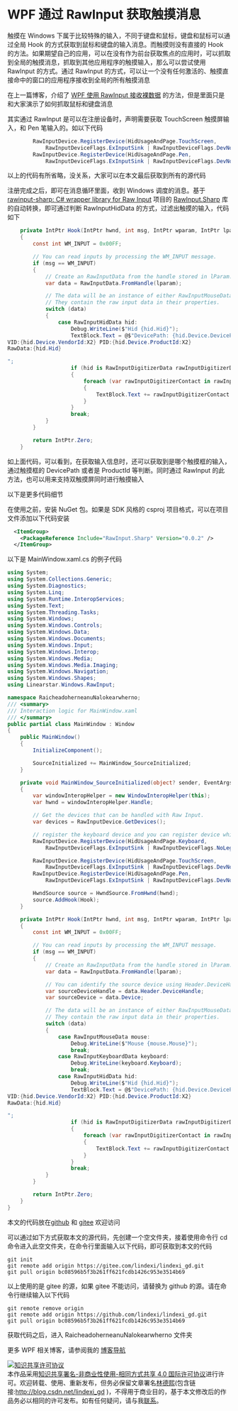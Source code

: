 
# WPF 通过 RawInput 获取触摸消息

触摸在 Windows 下属于比较特殊的输入，不同于键盘和鼠标，键盘和鼠标可以通过全局 Hook 的方式获取到鼠标和键盘的输入消息。而触摸则没有直接的 Hook 的方法。如果期望自己的应用，可以在没有作为前台获取焦点的应用时，可以抓取到全局的触摸消息，抓取到其他应用程序的触摸输入，那么可以尝试使用 RawInput 的方式。通过 RawInput 的方式，可以让一个没有任何激活的、触摸直接命中的窗口的应用程序接收到全局的所有触摸消息

<!--more-->



<!-- csdn -->
<!-- 博客 -->
<!-- 发布 -->

在上一篇博客，介绍了 [WPF 使用 RawInput 接收裸数据](https://blog.lindexi.com/post/WPF-%E4%BD%BF%E7%94%A8-RawInput-%E6%8E%A5%E6%94%B6%E8%A3%B8%E6%95%B0%E6%8D%AE.html ) 的方法，但是里面只是和大家演示了如何抓取鼠标和键盘消息

其实通过 RawInput 是可以在注册设备时，声明需要获取 TouchScreen 触摸屏输入，和 Pen 笔输入的。如以下代码

```csharp
        RawInputDevice.RegisterDevice(HidUsageAndPage.TouchScreen,
            RawInputDeviceFlags.ExInputSink | RawInputDeviceFlags.DevNotify, hwnd);
        RawInputDevice.RegisterDevice(HidUsageAndPage.Pen,
            RawInputDeviceFlags.ExInputSink | RawInputDeviceFlags.DevNotify, hwnd);
```

以上的代码有所省略，没关系，大家可以在本文最后获取到所有的源代码

注册完成之后，即可在消息循环里面，收到 Windows 调度的消息。基于 [rawinput-sharp: C# wrapper library for Raw Input](https://github.com/mfakane/rawinput-sharp ) 项目的 [RawInput.Sharp](https://www.nuget.org/packages/RawInput.Sharp ) 库的自动转换，即可通过判断 RawInputHidData 的方式，过滤出触摸的输入，代码如下

```csharp
    private IntPtr Hook(IntPtr hwnd, int msg, IntPtr wparam, IntPtr lparam, ref bool handled)
    {
        const int WM_INPUT = 0x00FF;

        // You can read inputs by processing the WM_INPUT message.
        if (msg == WM_INPUT)
        {
            // Create an RawInputData from the handle stored in lParam.
            var data = RawInputData.FromHandle(lparam);

            // The data will be an instance of either RawInputMouseData, RawInputKeyboardData, or RawInputHidData.
            // They contain the raw input data in their properties.
            switch (data)
            {
                case RawInputHidData hid:
                    Debug.WriteLine($"Hid {hid.Hid}");
                    TextBlock.Text = @$"DevicePath: {hid.Device.DevicePath}
VID:{hid.Device.VendorId:X2} PID:{hid.Device.ProductId:X2}
RawData:{hid.Hid}

";
                    if (hid is RawInputDigitizerData rawInputDigitizerData)
                    {
                        foreach (var rawInputDigitizerContact in rawInputDigitizerData.Contacts)
                        {
                            TextBlock.Text += rawInputDigitizerContact.ToString() + "\r\n";
                        }
                    }
                    break;
            }
        }

        return IntPtr.Zero;
    }
```

如上面代码，可以看到，在获取输入信息时，还可以获取到是哪个触摸框的输入，通过触摸框的 DevicePath 或者是 ProductId 等判断。同时通过 RawInput 的此方法，也可以用来支持双触摸屏同时进行触摸输入

以下是更多代码细节

在使用之前，安装 NuGet 包。如果是 SDK 风格的 csproj 项目格式，可以在项目文件添加以下代码安装

```xml
  <ItemGroup>
    <PackageReference Include="RawInput.Sharp" Version="0.0.2" />
  </ItemGroup>
```

以下是 MainWindow.xaml.cs 的例子代码

```csharp
using System;
using System.Collections.Generic;
using System.Diagnostics;
using System.Linq;
using System.Runtime.InteropServices;
using System.Text;
using System.Threading.Tasks;
using System.Windows;
using System.Windows.Controls;
using System.Windows.Data;
using System.Windows.Documents;
using System.Windows.Input;
using System.Windows.Interop;
using System.Windows.Media;
using System.Windows.Media.Imaging;
using System.Windows.Navigation;
using System.Windows.Shapes;
using Linearstar.Windows.RawInput;

namespace RaicheadoherneanuNalokearwherno;
/// <summary>
/// Interaction logic for MainWindow.xaml
/// </summary>
public partial class MainWindow : Window
{
    public MainWindow()
    {
        InitializeComponent();

        SourceInitialized += MainWindow_SourceInitialized;
    }

    private void MainWindow_SourceInitialized(object? sender, EventArgs e)
    {
        var windowInteropHelper = new WindowInteropHelper(this);
        var hwnd = windowInteropHelper.Handle;

        // Get the devices that can be handled with Raw Input.
        var devices = RawInputDevice.GetDevices();

        // register the keyboard device and you can register device which you need like mouse
        RawInputDevice.RegisterDevice(HidUsageAndPage.Keyboard,
            RawInputDeviceFlags.ExInputSink | RawInputDeviceFlags.NoLegacy, hwnd);

        RawInputDevice.RegisterDevice(HidUsageAndPage.TouchScreen,
            RawInputDeviceFlags.ExInputSink | RawInputDeviceFlags.DevNotify, hwnd);
        RawInputDevice.RegisterDevice(HidUsageAndPage.Pen,
            RawInputDeviceFlags.ExInputSink | RawInputDeviceFlags.DevNotify, hwnd);

        HwndSource source = HwndSource.FromHwnd(hwnd);
        source.AddHook(Hook);
    }

    private IntPtr Hook(IntPtr hwnd, int msg, IntPtr wparam, IntPtr lparam, ref bool handled)
    {
        const int WM_INPUT = 0x00FF;

        // You can read inputs by processing the WM_INPUT message.
        if (msg == WM_INPUT)
        {
            // Create an RawInputData from the handle stored in lParam.
            var data = RawInputData.FromHandle(lparam);

            // You can identify the source device using Header.DeviceHandle or just Device.
            var sourceDeviceHandle = data.Header.DeviceHandle;
            var sourceDevice = data.Device;

            // The data will be an instance of either RawInputMouseData, RawInputKeyboardData, or RawInputHidData.
            // They contain the raw input data in their properties.
            switch (data)
            {
                case RawInputMouseData mouse:
                    Debug.WriteLine($"Mouse {mouse.Mouse}");
                    break;
                case RawInputKeyboardData keyboard:
                    Debug.WriteLine(keyboard.Keyboard);
                    break;
                case RawInputHidData hid:
                    Debug.WriteLine($"Hid {hid.Hid}");
                    TextBlock.Text = @$"DevicePath: {hid.Device.DevicePath}
VID:{hid.Device.VendorId:X2} PID:{hid.Device.ProductId:X2}
RawData:{hid.Hid}

";
                    if (hid is RawInputDigitizerData rawInputDigitizerData)
                    {
                        foreach (var rawInputDigitizerContact in rawInputDigitizerData.Contacts)
                        {
                            TextBlock.Text += rawInputDigitizerContact.ToString() + "\r\n";
                        }
                    }
                    break;
            }
        }

        return IntPtr.Zero;
    }
}
```


本文的代码放在[github](https://github.com/lindexi/lindexi_gd/tree/bc08596b5f3b261ff621fcdb1426c953e3514b69/RaicheadoherneanuNalokearwherno ) 和 [gitee](https://gitee.com/lindexi/lindexi_gd/tree/bc08596b5f3b261ff621fcdb1426c953e3514b69/RaicheadoherneanuNalokearwherno ) 欢迎访问

可以通过如下方式获取本文的源代码，先创建一个空文件夹，接着使用命令行 cd 命令进入此空文件夹，在命令行里面输入以下代码，即可获取到本文的代码

```
git init
git remote add origin https://gitee.com/lindexi/lindexi_gd.git
git pull origin bc08596b5f3b261ff621fcdb1426c953e3514b69 
```

以上使用的是 gitee 的源，如果 gitee 不能访问，请替换为 github 的源。请在命令行继续输入以下代码

```
git remote remove origin
git remote add origin https://github.com/lindexi/lindexi_gd.git
git pull origin bc08596b5f3b261ff621fcdb1426c953e3514b69 
```

获取代码之后，进入 RaicheadoherneanuNalokearwherno  文件夹

更多 WPF 相关博客，请参阅我的 [博客导航](https://blog.lindexi.com/post/%E5%8D%9A%E5%AE%A2%E5%AF%BC%E8%88%AA.html )




<a rel="license" href="http://creativecommons.org/licenses/by-nc-sa/4.0/"><img alt="知识共享许可协议" style="border-width:0" src="https://licensebuttons.net/l/by-nc-sa/4.0/88x31.png" /></a><br />本作品采用<a rel="license" href="http://creativecommons.org/licenses/by-nc-sa/4.0/">知识共享署名-非商业性使用-相同方式共享 4.0 国际许可协议</a>进行许可。欢迎转载、使用、重新发布，但务必保留文章署名[林德熙](http://blog.csdn.net/lindexi_gd)(包含链接:http://blog.csdn.net/lindexi_gd )，不得用于商业目的，基于本文修改后的作品务必以相同的许可发布。如有任何疑问，请与我[联系](mailto:lindexi_gd@163.com)。